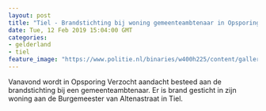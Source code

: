 ```yaml
---
layout: post
title: "Tiel - Brandstichting bij woning gemeenteambtenaar in Opsporing Verzocht"
date: Tue, 12 Feb 2019 15:04:00 GMT
categories: 
- gelderland 
- tiel 
feature_image: "https://www.politie.nl/binaries/w400h225/content/gallery/politie/nieuws/2019/januari/09-ob/opsporing-verzocht.jpg"
---
```


Vanavond wordt in Opsporing Verzocht aandacht besteed aan de brandstichting bij een gemeenteambtenaar. Er is brand gesticht in zijn woning aan de Burgemeester van Altenastraat in Tiel.
